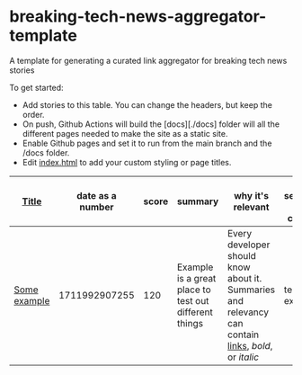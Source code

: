 # breaking-tech-news-aggregator-template
A template for generating a curated link aggregator for breaking tech news stories

To get started:
- Add stories to this table. You can change the headers, but keep the order.
- On push, Github Actions will build the [docs][./docs] folder will all the different pages needed to make the site as a static site.
- Enable Github pages and set it to run from the main branch and the /docs folder.
- Edit [index.html](./index.html) to add your custom styling or page titles.

| [Title](url) | date as a number | score | summary | why it's relevant | topic, seperated by commas |
| ------------ | ---------------- | ----- | ------- | ----------------- | -------------------------- |
| [Some example](https://example.com) | 1711992907255 | 120 | Example is a great place to test out different things | Every developer should know about it. Summaries and relevancy can contain [links](https://example.com), *bold*, or _italic_ | testing, example |